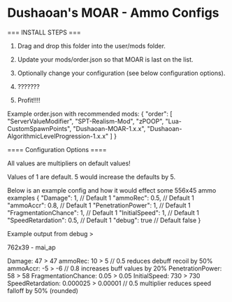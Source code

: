
# **Dushaoan's MOAR - Ammo Configs**

=== INSTALL STEPS ===

1. Drag and drop this folder into the user/mods folder.
2. Update your mods/order.json so that MOAR is last on the list.
3. Optionally change your configuration (see below configuration options).

4. ???????

5. Profit!!!!

Example order.json with recommended mods:
{
"order": [
"ServerValueModifier",
"SPT-Realism-Mod",
"zPOOP",
"Lua-CustomSpawnPoints",
"Dushaoan-MOAR-1.x.x",
"Dushaoan-AlgorithmicLevelProgression-1.x.x"
]
}

==== Configuration Options ====


All values are multipliers on default values!

Values of 1 are default. 5 would increase the defaults by 5. 

Below is an example config and how it would effect some 556x45 ammo examples
{
    "Damage": 1,  // Default 1
    "ammoRec": 0.5,  // Default 1
    "ammoAccr": 0.8,  // Default 1
    "PenetrationPower": 1,  // Default 1
    "FragmentationChance": 1,  // Default 1
    "InitialSpeed": 1,  // Default 1
    "SpeedRetardation": 0.5,  // Default 1
    "debug": true // Default false
}


Example output from debug > 

762x39 - mai_ap

Damage: 47 > 47
ammoRec: 10 > 5 // 0.5 reduces debuff recoil by 50%
ammoAccr: -5 > -6  // 0.8 increases buff values by 20%
PenetrationPower: 58 > 58
FragmentationChance: 0.05 > 0.05
InitialSpeed: 730 > 730
SpeedRetardation: 0.000025 > 0.00001 // 0.5 multiplier reduces speed falloff by 50% (rounded)
